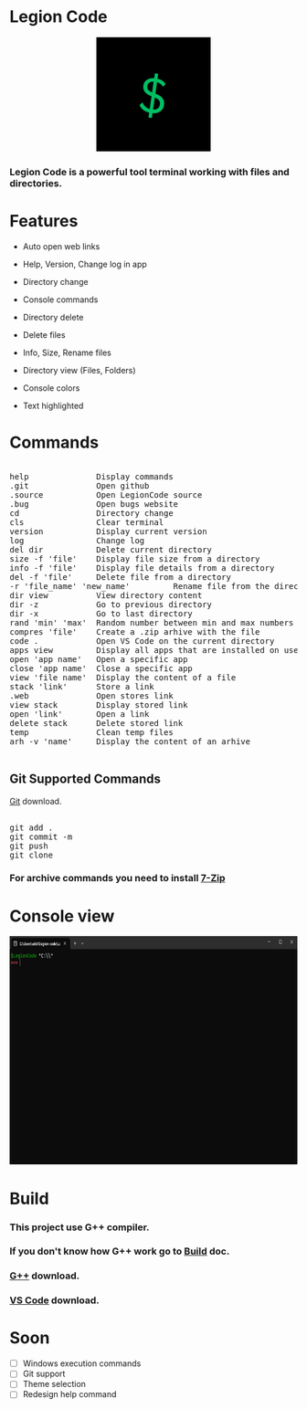 # Legion Code

<p align="center">
  <img src="assets/$.png" width="200" height="200">
</p>

### Legion Code is a powerful tool terminal working with files and directories.

# Features

- Auto open web links

- Help, Version, Change log in app

- Directory change

- Console commands

- Directory delete

- Delete files

- Info, Size, Rename files

- Directory view (Files, Folders)

- Console colors

- Text highlighted

# Commands

<pre>

help              Display commands
.git              Open github
.source           Open LegionCode source
.bug              Open bugs website
cd                Directory change
cls               Clear terminal
version           Display current version
log               Change log
del dir           Delete current directory
size -f 'file'    Display file size from a directory
info -f 'file'    Display file details from a directory
del -f 'file'     Delete file from a directory
-r 'file_name' 'new_name'         Rename file from the directory
dir view          View directory content
dir -z            Go to previous directory
dir -x            Go to last directory
rand 'min' 'max'  Random number between min and max numbers we enter
compres 'file'    Create a .zip arhive with the file
code .            Open VS Code on the current directory
apps view         Display all apps that are installed on user PC
open 'app name'   Open a specific app
close 'app name'  Close a specific app
view 'file name'  Display the content of a file
stack 'link'      Store a link
.web              Open stores link
view stack        Display stored link
open 'link'       Open a link
delete stack      Delete stored link
temp              Clean temp files
arh -v 'name'     Display the content of an arhive

</pre>

## Git Supported Commands

[Git](https://git-scm.com/) download.

<pre>

git add .
git commit -m
git push
git clone
</pre>

### For archive commands you need to install [7-Zip](https://www.7-zip.org/)

# Console view

<p align="center">
<img src="Images/App.png" height="400" width="750" />
</p>

# Build

### This project use G++ compiler.
### If you don't know how G++ work go to [Build](doc/BUILD.md) doc.
### [G++](https://code.visualstudio.com/docs/cpp/config-mingw) download.
### [VS Code](https://code.visualstudio.com/) download.

# Soon

- [ ] Windows execution commands
- [ ] Git support
- [ ] Theme selection
- [ ] Redesign help command

